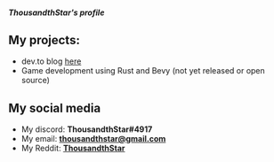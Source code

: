 
##### ThousandthStar's profile

## My projects:
 - dev.to blog [here](https://dev.to/thousandthstar)
 - Game development using Rust and Bevy (not yet released or open source)

## My social media
 * My discord: **ThousandthStar#4917**
 * My email: **thousandthstar@gmail.com**
 * My Reddit: [**ThousandthStar**](https://www.reddit.com/user/ThousandthStar)








